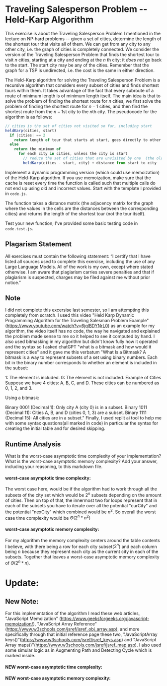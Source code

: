 # Traveling Salesperson Problem -- Held-Karp Algorithm

This exercise is about the Traveling Salesperson Problem I mentioned in the
lecture on NP-hard problems -- given a set of cities, determine the length of
the shortest tour that visits all of them. We can get from any city to any other
city, i.e. the graph of cities is completely connected. We consider the version
of the Traveling Salesperson Problem that finds the shortest tour to visit $n$
cities, starting at a city and ending at the $n$ th city; it *does not* go
back to the start. The start city may be any of the cities. Remember that the
graph for a TSP is undirected, i.e. the cost is the same in either direction.

The Held-Karp algorithm for solving the Traveling Salesperson Problem is a
recursive algorithm that considers every subset of cities and finds shortest
tours within them. It takes advantage of the fact that every subroute of a route
of minimum length is of minimum length itself. The main idea is that to solve
the problem of finding the shortest route for $n$ cities, we first solve the
problem of finding the shortest route for $n-1$ cities, and then find the
shortest route from the $n-1$st city to the $n$th city. The pseudocode for the
algorithm is as follows:

```javascript
// cities is the set of cities not visited so far, including start
heldKarp(cities, start)
  if |cities| == 2
    return length of tour that starts at start, goes directly to other city in cities
  else
    return the minimum of
      for each city in cities, unless the city is start
        // reduce the set of cities that are unvisited by one  (the old start), set the new start, add on the distance from old start to new start
        heldKarp(cities - start, city) + distance from start to city
```

Implement a dynamic programming version (which could use memoization) of the
Held-Karp algorithm. If you use memoization, make sure that the cache is reset
every time the function is called such that multiple calls do not end up using
old and incorrect values. Start with the template I provided in `code.js`.

The function takes a distance matrix (the adjacency matrix for the graph where
the values in the cells are the distances between the corresponding cities) and
returns the length of the shortest tour (not the tour itself).

Test your new function; I've provided some basic testing code in `code.test.js`.
## Plagarism Statement

All exercises must contain the following statement:
“I certify that I have listed all sources used to complete this exercise, including the use
of any Large Language Models. All of the work is my own, except where stated
otherwise. I am aware that plagiarism carries severe penalties and that if plagiarism is
suspected, charges may be filed against me without prior notice.”

## Note
I did not complete this excersise last semester, so I am attempting this completely from scratch. I used this video "Held Karp Dynamic Programming Algorithm for the Traveling Salesman Problem Example" (https://www.youtube.com/watch?v=6jqlBDYNrL0) as an example for my algorithm, the video itself has no code, the way he navigated and explained the problem made sense to me so it helped to see it computed by hand.
I also used bitmasking in my algorithm but didn't know fully how it operated and the syntax so I asked chatGPT "what is a bitmask and how would it represent cities" and it gave me this verbatum "What Is a Bitmask?
A bitmask is a way to represent subsets of a set using binary numbers. Each bit in the binary number corresponds to whether an element is included in the subset:

1: The element is included.
0: The element is not included.
Example of Cities
Suppose we have 4 cities: A, B, C, and D. These cities can be numbered as 0, 1, 2, and 3.

Using a bitmask:

Binary 0001 (Decimal 1): Only city A (city 0) is in a subset.
Binary 1011 (Decimal 11): Cities A, B, and D (cities 0, 1, 3) are a subset.
Binary 1111 (Decimal 15): All cities are in a subset." 
Finally, I used replit ai tool to help me with some syntax questions(all marked in code) in particular the syntax for creating the initial table and for desired skipping.


## Runtime Analysis

What is the worst-case asymptotic time complexity of your implementation? What
is the worst-case asymptotic memory complexity? Add your answer, including your
reasoning, to this markdown file.

#### worst-case asymptotic time complexity:
The worst case here, would be if the algorithm had to work through all the subsets of the city set which would be $2^n$ subsets depending on the amount of cities. Then on top of that, the innermost two for loops represent that in each of the subsets you have to iterate over all the potential "curCity" and the potential "nexCity" which combined would be $n^2$. So overall the worst case time complexity would be $\Theta(2^n * n^2)$

#### worst-case asymptotic memory complexity:
For my algorithm the memory complexity centers around the table contents I believe, with there being a row for each city subset($2^n$) and each column being $n$ because they represent each city as the current city in each of the subsets. Together that leaves a worst-case asymptotic memory complexity of $\Theta(2^n * n)$.

# Update:

## New Note:

For this implementation of the algorithm I read these web articles, "JavaScript Memoization" (https://www.geeksforgeeks.org/javascript-memoization/), "JavaScript Array Reference" (https://www.w3schools.com/jsref/jsref_obj_array.asp), and more specifically through that initial reference page these two, "JavaScriptArray keys()"(https://www.w3schools.com/jsref/jsref_keys.asp) and "JavaScript Array maps()"(https://www.w3schools.com/jsref/jsref_map.asp). I also used some simular logic as in Augmenting Path and Detecting Cycle which is marked inside.

#### NEW worst-case asymptotic time complexity:

#### NEW worst-case asymptotic memory complexity:





